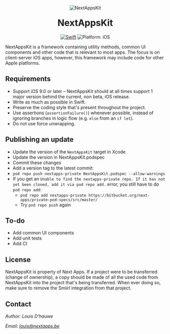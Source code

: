 <p align="center">
<img src="doc-resources/nextappskit.png" style="max-height: 300px; margin-bottom: -30px" alt="NextAppsKit">
</p>

<h1 align="center">NextAppsKit</h1>

<p align="center">
<a href="https://developer.apple.com/swift/"><img src="https://img.shields.io/badge/Swift-4.2-orange.svg?style=flat" style="max-height: 300px;" alt="Swift"/></a>
<img src="https://img.shields.io/badge/platform-iOS-lightgrey.svg" style="max-height: 300px;" alt="Platform: iOS">
</p>



NextAppsKit is a framework containing utility methods, common UI components and other code that is relevant to most apps. The focus is on client-server iOS apps, however, this framework may include code for other Apple platforms.

## Requirements
* Support iOS 9.0 or later – NextAppsKit should at all times support 1 major version behind the current, non beta, iOS release.
* Write as much as possible in Swift.
* Preserve the coding style that's present throughout the project.
* Use assertions (`assertionFailure()`) whenever possible, instead of ignoring branches in logic flow (e.g. `else` from an `if let`).
* Do not use force unwrapping.

## Publishing an update
* Update the version of the `NextAppsKit` target in Xcode
* Update the version in NextAppsKit.podspec
* Commit these changes
* Add a version tag to the latest commit:
* `pod repo push nextapps-private NextAppsKit.podspec --allow-warnings`
* If you get an `Unable to find the nextapps-private repo. If it has not yet been cloned, add it via pod repo add.` error, you still have to do `pod repo add`:
  * `pod repo add nextapps-private https://bitbucket.org/next-apps/private-pod-specs/src/master/`
  * Try `pod repo push` again

## To-do
* Add common UI components
* Add unit tests
* Add CI

## License
NextAppsKit is property of Next Apps. If a project were to be transferred (change of ownership), a copy should be made of all the used code from NextAppsKit into the project that's being transferred. When ever doing so, make sure to remove the Smiirl integration from that project.

## Contact
*Author: Louis D'hauwe*

*Email: [louis@nextapps.be](mailto:louis@nextapps.be)*
